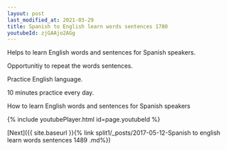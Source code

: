 ```yaml
---
layout: post
last_modified_at: 2021-03-29
title: Spanish to English learn words sentences 1780 
youtubeId: zjGAAjo2AGg
---
```

 
 
Helps to learn English words and sentences for Spanish speakers.

Opportunitiy to repeat the words sentences. 

Practice English language. 
 
10 minutes practice every day. 
 
How to learn English words and sentences for Spanish speakers 
 
{% include youtubePlayer.html id=page.youtubeId %}
 
 
[Next]({{ site.baseurl }}{% link  split1/_posts/2017-05-12-Spanish to english learn words sentences 1489 .md%})
 
